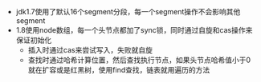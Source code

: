 - jdk1.7使用了默认16个segment分段，每一个segment操作不会影响其他segment
- 1.8使用node数组，每一个头节点都加了sync锁，同时通过自旋和cas操作来保证初始化
	- 插入时通过cas来尝试写入，失败就自旋
	- 查找时通过哈希计算位置，然后查找执行节点，如果头节点哈希值小于0就在扩容或是红黑树，使用find查找，链表就用遍历的方法